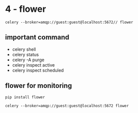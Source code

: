 # 4 - flower


```commandline
celery --broker=amqp://guest:guest@localhost:5672// flower
```

## important command

* celery shell
* celery status
* celery -A purge
* celery inspect active
* celery inspect scheduled

## flower for monitoring

```commandline
pip install flower
```

```commandline
celery --broker=amqp://guest:guest@localhost:5672 flower
```


